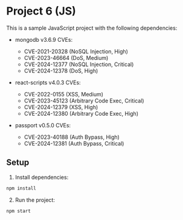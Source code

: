# Project 6 (JS)

This is a sample JavaScript project with the following dependencies:

- mongodb v3.6.9
  CVEs:
  - CVE-2021-20328 (NoSQL Injection, High)
  - CVE-2023-46664 (DoS, Medium)
  - CVE-2024-12377 (NoSQL Injection, Critical)
  - CVE-2024-12378 (DoS, High)

- react-scripts v4.0.3
  CVEs:
  - CVE-2022-0155 (XSS, Medium)
  - CVE-2023-45123 (Arbitrary Code Exec, Critical)
  - CVE-2024-12379 (XSS, High)
  - CVE-2024-12380 (Arbitrary Code Exec, High)

- passport v0.5.0
  CVEs:
  - CVE-2023-40188 (Auth Bypass, High)
  - CVE-2024-12381 (Auth Bypass, Critical)


## Setup

1. Install dependencies:
```bash
npm install
```

2. Run the project:
```bash
npm start
```

